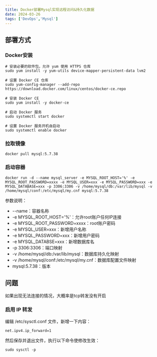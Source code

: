 ```yaml
---
title: Docker部署Mysql实现远程访问&持久化数据
date: 2024-03-26
tags: ['DevOps','Mysql'] 
---
```


## 部署方式

### Docker安装

```shell
# 安装必要的软件包，允许 yum 使用 HTTPS 仓库
sudo yum install -y yum-utils device-mapper-persistent-data lvm2

# 设置 Docker CE 仓库
sudo yum-config-manager --add-repo https://download.docker.com/linux/centos/docker-ce.repo

# 安装 Docker CE
sudo yum install -y docker-ce

# 启动 Docker 服务
sudo systemctl start docker

# 设置 Docker 服务开机自启动
sudo systemctl enable docker
```

### 拉取镜像

```shell
docker pull mysql:5.7.38
```

### 启动容器

```shell
docker run -d --name mysql_server -e MYSQL_ROOT_HOST='%' -e MYSQL_ROOT_PASSWORD=xxxx -e MYSQL_USER=xxx -e MYSQL_PASSWORD=xxx -e MYSQL_DATABASE=xxx -p 3306:3306 -v /home/mysql/db:/var/lib/mysql -v /home/mysql/conf:/etc/mysql/my.cnf mysql:5.7.38
```

参数说明：

- --name：容器名称
- -e MYSQL_ROOT_HOST='%'：允许root账户任何IP连接
- -e MYSQL_ROOT_PASSWORD=xxxx：root账户密码
- -e MYSQL_USER=xxx：新增用户名称
- -e MYSQL_PASSWORD=xxx：新增用户密码
- -e MYSQL_DATABSE=xxx：新增数据库名
- -p 3306:3306：端口映射
- -v /home/mysql/db:/var/lib/mysql：数据库持久化映射
- -v /home/mysql/conf:/etc/mysql/my.cnf：数据库配置文件映射
- mysql:5.7.38：版本

## 问题

如果出现无法连接的情况，大概率是tcp转发没有开启

### 启用 IP 转发

编辑 /etc/sysctl.conf 文件，新增一下内容：

```shell
net.ipv4.ip_forward=1
```

然后保存并退出文件，执行以下命令使修改生效：

```shell
sudo sysctl -p
```

